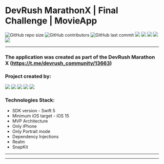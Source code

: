 # DevRush MarathonX | Final Challenge | MovieApp

![GitHub repo size](https://img.shields.io/github/repo-size/michaelbolgar/BookStore)  ![GitHub contributors](https://img.shields.io/github/contributors/michaelbolgar/BookStore)   ![GitHub last commit](https://img.shields.io/github/last-commit/michaelbolgar/BookStore) ![][ios] ![][swift] ![][uikit] ![][SnapKit] ![][Realm] 

---
### The application was created as part of the DevRush Marathon X (https://t.me/devrush_community/13663)
### Project created by:
<p align="left"> 
<a href="https://github.com/michaelbolgar">
<img src="https://img.shields.io/badge/michaelbolgar (TeamLead)-blue"/></a>
<a href="https://github.com/Kirilloao">
<img src="https://img.shields.io/badge/Kirilloao-red"/></a>
<a href="https://github.com/ShirobokovNikita">
<img src="https://img.shields.io/badge/ShirobokovNikita-green"/></a>
<a href="https://github.com/Privetyanikita">
<img src="https://img.shields.io/badge/Privetyanikita-cyan"/></a>
<a href="https://github.com/Zarkan1204">
<img src="https://img.shields.io/badge/Zarkan1204-yellow"/></a>

</p>

### Technologies Stack:
* SDK version - Swift 5
* Minimum iOS target - iOS 15
* MVP Architecture
* Only iPhone
* Only Portrait mode
* Dependency Injections
* Realm
* SnapKit

---



---

[ios]: https://img.shields.io/badge/iOS-15.0-critical
[swift]: https://img.shields.io/badge/-Swift-9cf
[uikit]: https://img.shields.io/badge/-UIKit-blue
[SnapKit]: https://img.shields.io/badge/-SnapKit-green
[Realm]: https://img.shields.io/badge/-Realm-green
